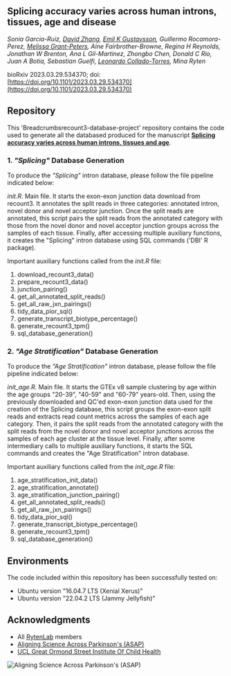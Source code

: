 ## Splicing accuracy varies across human introns, tissues, age and disease

*Sonia Garcia-Ruiz, [David Zhang](https://github.com/dzhang32), [Emil K Gustavsson](https://github.com/egustavsson), Guillermo Rocamora-Perez, [Melissa Grant-Peters](https://github.com/mgrantpeters), Aine Fairbrother-Browne, Regina H Reynolds, Jonathan W Brenton, Ana L Gil-Martinez, Zhongbo Chen, Donald C Rio, Juan A Botia, Sebastian Guelfi, [Leonardo Collado-Torres](https://lcolladotor.github.io/), Mina Ryten*

bioRxiv 2023.03.29.534370;
doi: [https://doi.org/10.1101/2023.03.29.534370](https://doi.org/10.1101/2023.03.29.534370)


## Repository 

This 'Breadcrumbsrecount3-database-project' repository contains the code used to generate all the databased produced for the manuscript [**Splicing accuracy varies across human introns, tissues and age**](https://doi.org/10.1101/2023.03.29.534370).


### 1. *"Splicing"* Database Generation

To produce the *"Splicing"* intron database, please follow the file pipeline indicated below:

*init.R*. Main file. It starts the exon-exon junction data download from recount3. It annotates the split reads in three categories: annotated intron, novel donor and novel acceptor junction. Once the split reads are annotated, this script pairs the split reads from the annotated category with those from the novel donor and novel acceptor junction groups across the samples of each tissue. Finally, after accessing multiple auxiliary functions, it creates the "Splicing" intron database using SQL commands ('DBI' R package).

Important auxiliary functions called from the *init.R* file:

1. download_recount3_data()
2. prepare_recount3_data()
3. junction_pairing()
4. get_all_annotated_split_reads()
5. get_all_raw_jxn_pairings()
6. tidy_data_pior_sql()
7. generate_transcript_biotype_percentage()
8. generate_recount3_tpm()
9. sql_database_generation()
  

### 2. *"Age Stratification"* Database Generation

To produce the *"Age Stratification"* intron database, please follow the file pipeline indicated below:

*init_age.R*. Main file. It starts the GTEx v8 sample clustering by age within the age groups "20-39", "40-59" and "60-79" years-old. Then, using the previously downloaded and QC'ed exon-exon junction data used for the creation of the Splicing database, this script groups the exon-exon split reads and extracts read count metrics across the samples of each age category. Then, it pairs the split reads from the annotated category with the split reads from the novel donor and novel acceptor junctions across the samples of each age cluster at the tissue level. Finally, after some intermediary calls to multiple auxiliary functions, it starts the SQL commands and creates the "Age Stratification" intron database.

Important auxiliary functions called from the *init_age.R* file:

1. age_stratification_init_data()
2. age_stratification_annotate()
3. age_stratification_junction_pairing()
4. get_all_annotated_split_reads()
5. get_all_raw_jxn_pairings()
6. tidy_data_pior_sql()
7. generate_transcript_biotype_percentage()
8. generate_recount3_tpm()
9. sql_database_generation()

## Environments

The code included within this repository has been successfully tested on:
* Ubuntu version "16.04.7 LTS (Xenial Xerus)"
* Ubuntu version "22.04.2 LTS (Jammy Jellyfish)"

## Acknowledgments

* All [RytenLab](https://rytenlab.com/) members
* [Aligning Science Across Parkinson's (ASAP)](https://parkinsonsroadmap.org/#)
* [UCL Great Ormond Street Institute Of Child Health](https://www.ucl.ac.uk/child-health/great-ormond-street-institute-child-health-0)

![Aligning Science Across Parkinson's (ASAP)](https://parkinsonsroadmap.org/wp-content/uploads/2020/10/cropped-ASAP_Logo_FullColor.png)

